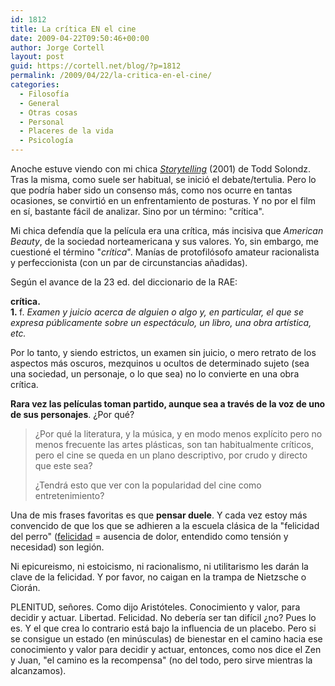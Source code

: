 ```yaml
---
id: 1812
title: La crítica EN el cine
date: 2009-04-22T09:50:46+00:00
author: Jorge Cortell
layout: post
guid: https://cortell.net/blog/?p=1812
permalink: /2009/04/22/la-critica-en-el-cine/
categories:
  - Filosofí­a
  - General
  - Otras cosas
  - Personal
  - Placeres de la vida
  - Psicología
---
```

Anoche estuve viendo con mi chica _<a title="https://www.imdb.com/title/tt0250081/" href="https://www.imdb.com/title/tt0250081/" target="_blank">Storytelling</a>_ (2001) de Todd Solondz. Tras la misma, como suele ser habitual, se inició el debate/tertulia. Pero lo que podría haber sido un consenso más, como nos ocurre en tantas ocasiones, se convirtió en un enfrentamiento de posturas. Y no por el film en sí, bastante fácil de analizar. Sino por un término: "crítica".

Mi chica defendía que la película era una crítica, más incisiva que _American Beauty_, de la sociedad norteamericana y sus valores. Yo, sin embargo, me cuestioné el término "_crítica_". Manías de protofilósofo amateur racionalista y perfeccionista (con un par de circunstancias añadidas).

Según el avance de la 23 ed. del diccionario de la RAE: 
  
<span class="eLema"><strong>crítica</strong></span><span class="eLema"><strong>.<span style="font-weight: normal"><br /> <span class="eOrdenAcepLema"><strong>1. </strong></span><span class="eAbrv"><span class="eAbrv" title="nombre femenino">f.</span></span><span class="eAcep"> <em>Examen y juicio acerca de alguien o algo y, en particular, el que se expresa públicamente sobre un espectáculo, un libro, una obra artística, etc.</em></span></span></strong></span>

Por lo tanto, y siendo estrictos, un examen sin juicio, o mero retrato de los aspectos más oscuros, mezquinos u ocultos de determinado sujeto (sea una sociedad, un personaje, o lo que sea) no lo convierte en una obra crítica.

**Rara vez las películas toman partido, aunque sea a través de la voz de uno de sus personajes**. ¿Por qué?

> ¿Por qué la literatura, y la música, y en modo menos explícito pero no menos frecuente las artes plásticas, son tan habitualmente críticos, pero el cine se queda en un plano descriptivo, por crudo y directo que este sea?
> 
> ¿Tendrá esto que ver con la popularidad del cine como entretenimiento? 

Una de mis frases favoritas es que **pensar duele**. Y cada vez estoy más convencido de que los que se adhieren a la escuela clásica de la "felicidad del perro" (<a title="https://es.wikipedia.org/wiki/Felicidad" href="https://es.wikipedia.org/wiki/Felicidad" target="_blank">felicidad</a> = ausencia de dolor, entendido como tensión y necesidad) son legión.

Ni epicureismo, ni estoicismo, ni racionalismo, ni utilitarismo les darán la clave de la felicidad. Y por favor, no caigan en la trampa de Nietzsche o Ciorán.

PLENITUD, señores. Como dijo Aristóteles. Conocimiento y valor, para decidir y actuar. Libertad. Felicidad. No debería ser tan difícil ¿no? Pues lo es. Y el que crea lo contrario está bajo la influencia de un placebo. Pero si se consigue un estado (en minúsculas) de bienestar en el camino hacia ese conocimiento y valor para decidir y actuar, entonces, como nos dice el Zen y Juan, "el camino es la recompensa" (no del todo, pero sirve mientras la alcanzamos).